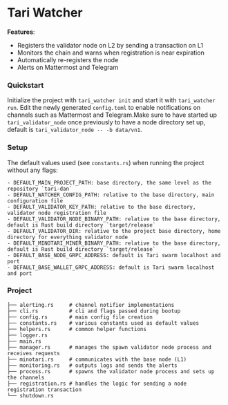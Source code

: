 # Tari Watcher

**Features**:
* Registers the validator node on L2 by sending a transaction on L1
* Monitors the chain and warns when registration is near expiration
* Automatically re-registers the node
* Alerts on Mattermost and Telegram

### Quickstart

Initialize the project with `tari_watcher init` and start it with `tari_watcher run`. Edit the newly generated `config.toml` to enable notifications on channels such as Mattermost and Telegram.Make sure to have started up `tari_validator_node` once previously to have a node directory set up, default is `tari_validator_node -- -b data/vn1`.

### Setup

The default values used (see `constants.rs`) when running the project without any flags:
```
- DEFAULT_MAIN_PROJECT_PATH: base directory, the same level as the repository `tari-dan`
- DEFAULT_WATCHER_CONFIG_PATH: relative to the base directory, main configuration file
- DEFAULT_VALIDATOR_KEY_PATH: relative to the base directory, validator node registration file
- DEFAULT_VALIDATOR_NODE_BINARY_PATH: relative to the base directory, default is Rust build directory `target/release`
- DEFAULT_VALIDATOR_DIR: relative to the project base directory, home directory for everything validator node
- DEFAULT_MINOTARI_MINER_BINARY_PATH: relative to the base directory, default is Rust build directory `target/release`
- DEFAULT_BASE_NODE_GRPC_ADDRESS: default is Tari swarm localhost and port
- DEFAULT_BASE_WALLET_GRPC_ADDRESS: default is Tari swarm localhost and port
```

### Project

```
├── alerting.rs     # channel notifier implementations
├── cli.rs          # cli and flags passed during bootup
├── config.rs       # main config file creation 
├── constants.rs    # various constants used as default values
├── helpers.rs      # common helper functions
├── logger.rs
├── main.rs
├── manager.rs      # manages the spawn validator node process and receives requests
├── minotari.rs     # communicates with the base node (L1)
├── monitoring.rs   # outputs logs and sends the alerts
├── process.rs      # spawns the validator node process and sets up the channels
├── registration.rs # handles the logic for sending a node registration transaction
└── shutdown.rs
```
